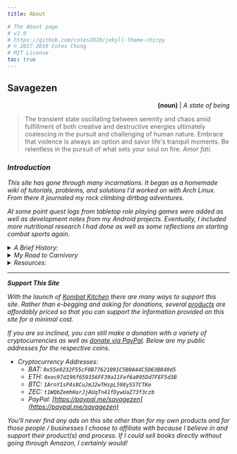 ```yaml
---
title: About

# The About page
# v2.0
# https://github.com/cotes2020/jekyll-theme-chirpy
# © 2017-2019 Cotes Chung
# MIT License
toc: true
---
```


## Savagezen

<p style="text-align: right">
  <strong>(noun)</strong> | <i>A state of being</i>
</p>

> The transient state oscillating between serenity and chaos amid fulfillment of both creative and destructive energies ultimately coalescing in the pursuit and challenging of human nature.  Embrace that violence is always an option and savor life's tranquil moments.  Be relentless in the pursuit of what sets your soul on fire.  <i>Amor fati.

<!--
---

<p style="text-align: center" id="affiliates">
    <i>
    Stay Radical, Support Our Friends! <br>
    </i>
    <br><br>
    <a href="https://brave.com/sav396"><img src="/assets/img/icon_brave.jpeg" style="width: 15%; height: auto" title="Brave Browser"></a>
    <a href="https://heartandsoilsupplements.com/"><img src="/assets/img/icon_heart-and-soil.png" style="width: 15%; height: auto; margin-left: 5%" title="Heart & Soil Supplements"></a>
    <a href="https://www.flyby.co/?rfsn=4562479.acaf32">
        <img src="/assets/img/icon_flyby.png" style="width: 15%; height: auto; margin-left: 5%" title="Flyby Electrolytes - 5% off with code WHEEL923810">
    </a>
    <a href="https://www.talkable.com/x/Fh8iAo"><img src="/assets/img/icon_native.jpg" style="width: 15%; height: auto; margin-left: 5%" title="Native Deodorant and Toothpaste"></a>
    <a href="https://castbox.fm"><img src="/assets/img/icon_castbox.png" style="width: 15%; height: auto; margin-left: 5%" title="Castbox Podcast Player"></a>
    <br>
    <details>
      <summary>Click to View Discount Codes:</summary>
      <ul style="list-style-type: none">
        <li>
          <strong>Brave Browser:</strong>  Earn cryptocurrency while browsing the web and protecting your privacy.  Bonus deposit when you use the referral link <a href="https://brave.com/sav396">https://brave.com/sav396</a>.
        </li><br>
        <li>
          <strong>Heart & Soil Supplements: </strong>  Regeneratively raised beef organ supplements.  10% off with code <code>savagezen10</code>.
        </li><br>
        <li>
          <strong>Flyby:</strong>  Great zero sugar, all natural electrolyte supplement.  Half the cost of sports drinks and 2-3 times more concentrated.  5% off with code <code>WHEEL923810</code>.  Shop at the above link.
        </li><br>
        <li>
          <strong>Native:</strong>  Great smelling natural deodorant that actually lasts!  Free mini-deodorant with your next order when you <a href="https://www.talkable.com/x/Fh8iAo">use the referral link</a>.
        </li><br>
        <li>
          <strong>Castbox:</strong>  Earn cryptocurrency for listening to podcasts on any device.  Get a bonus deposit with referral code <code>YYUF9R</code>.
        </li>
      </ul>
    </details>
</p>

<hr>
-->

### Introduction

This site has gone through many incarnations.  It began as a homemade wiki of tutorials, problems, and solutions I'd worked on with Arch Linux.  From there it journaled my rock climbing dirtbag adventures.

At some point quest logs from tabletop role playing games were added as well as development notes from my Android projects.  Eventually, I included more nutritional research I had done as well as some reflections on starting combat sports again.

<details>
    <summary>A Brief History:</summary>
    <ul>
      <li>Precision Nutrition PN1 Coach (<i>pending</i>)</li>
      <li>Faxia Roxa - 2/15/20</li>
      <li>Carnivore - 2/14/20</li>
        <ul>
          <li>Keto - Dec. 2018</li>
          <li>Paleo - ~2012</li>
        </ul>
      <li>Dog Trainer - Dec 2017</li>
      <li>Licensed Associate Professional Counselor (<a href="http://verify.sos.ga.gov/verification/">GA#APC005571</a>)</li>
      <li>MA Psychology (UWG) - 2015</li>
      <li>Arch Linux - July 2013</li>
        <ul>
          <li>Linux Mint - 2012</li>
        </ul>
    </ul>
</details>
<details>
  <summary>My Road to Carnivory</summary>
  Many moons ago, circa 2008, I began scouring bodybuilding forums to supplement my wrestling training.  In 2010 I found my self carrying over 200 lbs on my 5'8" frame.  I started training boxing, BJJ, and MMA then, and in 2011 took a more serious look at my diet.
  <br /> <br />
  I started to ditch the "bro-science" and be more methodical, picking up a copy of Tim Ferriss's *The Four Hour Body*.  It wasn't too long then until I transitioned to Robb Wolf's *Paleo Solution* and Mark Sisson's *Primal Blueprint.*  And so I set out on my paleo path happily from 2012 - 2019.
  <br /> <br />
  There was some experimenting along the way, including a vegetarian and even raw vegetarian stint, as well as some hang ups and regressions -- life is tough and rife with unexpected challenges.
  <br /> <br />
  I stopped training combat sports in 2013 and at the end of 2018 I decided I wanted to return.  My first endeavor was to "get back to my fighting weight" (e.g. about 160-165 lbs.).  I went back to a strict paleo food list, but added ketogenic macronutrients (70% fat, 20% protein, and 10% carbs) as a last bet to "see if I was ready to back."  Well I did.
  <br /> <br />
  That went well for all of 2019, except I found myself in a flurry of ups and downs, sometimes creeping back up to 170 lbs.  I always seemed to be working in more and more bars and shakes; and I never could completely divorce junk food.  I often debated a negotiated different cheat meal schedules.
  <br /> <br />
  Eventually I felt I'd gone too far in that direction (fat bombs, gross amounts of liquid calories, junk cravings, etc...) and by nature of the paleo / primal / keto circles I travel in, stumbled upon the carnivore diet.  Sketpical as anyone at first -- we *need* vegetables right! right? -- and an adamant self-tester, I decided I could try anything for 30-days, measure the outcomes, and analyze my next step.
  <br /> <br />
  Excluding not only fruits, but vegetables, was madness right?  There's no way this is a "healthy" diet.  We're supposed to "eat the rainbow", right?  I figured I was healthy enough to try anything for 30 days, and honestly expected some grotesque nutritional deficits.  What did the first 30 days reveal?  Did I get scurvy, no.  Did I have massive nutrient deficiencies, not really (especially when you consider the bioavailability of the nutrients I was consuming).  The biggest benefit for the first 30 days for me was that <strong>I completely killed any and all desire for junk food</strong>.  I'm not exaggerating.  This had never happened for me before, not on paleo, not on keto, never.  I just lost the desire for it, much less continue be controlled by the cravings and live simply to white-knuckle it from one cheat meal to the next.
  <br /> <br />
  So, I did another 30 days.  What happened this time?  I got leaner than I've ever been on my life.  Somehow I seemed to add a little muscle mass as well.  This is <i>virtually impossible to do at the same time</i>!  Alright, so what about another 30 days?
  <br /> <br />
  In the third 30 days I started sleeping better and my mood improved.  I don't have a way to quantify this, but I can tell you that it was noticeable by my friends and colleagues.  Co-workers literally asked what was going so well in my life because they could notice a palpable change in my body language and mood.
  <br /> <br />
  The rest, as they say, is history.  After the first 90 days I settled down with the experimenting and got less meticulous with the tracking and focused on educating others as well as furthering my own education.  As long as I continue to feel good, perform well, and continue to find RCTs and meta-analysis to support my practices this is the route I'll stay on.
</details>
<details>
  <summary>Resources:</summary>
    {% for resource in site.resources %}
        <a href="{{ resource.link }}"><img src="{{ resource.img }}" style="float: right; width: 20%; height:25% ; margin-left: 2%"></a>
        <p style="margin-bottom: 20%">
            <strong><a href="{{ resource.link }}">{{ resource.name }}</a></strong>
            <br>
            <i>by {{ resource.author }}</i>
            <br>
            {{ resource.type }}
        </p>
        <hr>
  {% endfor %}
</details>

---

**Support This Site**

With the launch of [Kombat Kitchen](/tabs/kombat_kitchen) there are many ways to support this site.  Rather than e-begging and asking for donations, several [products](https://kombat-kitchen-store.weeblysite.com/) are affordably priced so that you can support the information provided on this site for a minimal cost.

If you are so inclined, you can still make a donation with a variety of cryptocurrencies as well as [donate via PayPal](https://paypal.me/savagezen).  Below are my public addresses for the respective coins.

* Cryptocurrency Addresses:
  * BAT:     ```0x55e9232F55cF0B77621091C5B0A44C5D63B840d5```
  * ETH:     ```0xec97d196f659156FF39a11Fef6a995Dd7FEF5d3B```
  * BTC:     ```1ArnY1sP4s8CuJmJ2wTHspL598ySSTCTKe```
  * ZEC:     ```t1WQbZemhHarJjAUqTn41fDywUaZ73f3czb```
  * PayPal:  [https://paypal.me/savagezen](https://paypal.me/savagezen) 

You'll never find any ads on this site other than for my own products and for those people / businesses I choose to affiliate with because I believe in and support their product(s) and process.  If I could sell books directly without going through Amazon, I certainly would!
